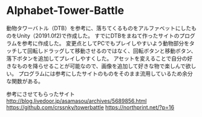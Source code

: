 # Alphabet-Tower-Battle
動物タワーバトル（DTB）を参考に、落ちてくるものをアルファベットにしたものをUnity（20191.0f2)で作成した。
すでにDTBをまねて作ったサイトのプログラムを参考に作成した。
変更点としてPCでもプレイしやすいよう動物部分をタッチして回転しドラッグして移動させるのではなく、回転ボタンと移動ボタン、落下ボタンを追加してプレイしやすくした。
アセットを変えることで自分の好きなものを降らせることが可能なので、画像を追加して好きな物で楽しんで欲しい。
プログラムには参考にしたサイトのものをそのまま流用しているため余分な関数がある。

参考にさせてもらったサイト
http://blog.livedoor.jp/asamasou/archives/5689856.html
https://github.com/crssnky/towerbattle
https://northprint.net/?p=16
